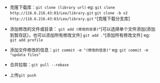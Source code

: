 - 克隆下载库：`git clone (library url)`
eg: `git clone http://116.6.216.43:83/Leo/library.git`
      `git clone -b v2 http://116.6.216.43:83/Leo/library.git` ^[克隆下载分支库]
      
- 添加修改的文件或目录：
`git add (修改的目录)`^[可以选择单个文件添加(添加到暂存区)，也可以添加所有修改文件]
`git add .`^[添加所有修改文件]
 eg: `git add profile`
 
- 添加文件修改的信息：`git commit -m "(修改的信息)"`
eg: `git commit -m "updata files"`

- 合并拉取：`git pull --rebase`

- 上传`git push`
